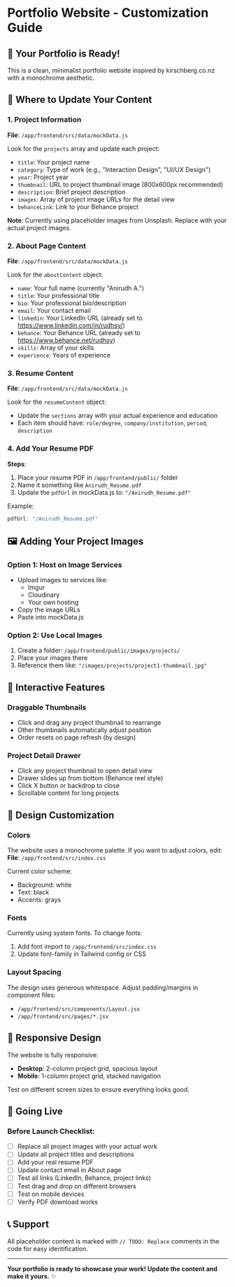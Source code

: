 # Portfolio Website - Customization Guide

## 🎨 Your Portfolio is Ready!

This is a clean, minimalist portfolio website inspired by kirschberg.co.nz with a monochrome aesthetic.

## 📁 Where to Update Your Content

### 1. Project Information
**File**: `/app/frontend/src/data/mockData.js`

Look for the `projects` array and update each project:
- `title`: Your project name
- `category`: Type of work (e.g., "Interaction Design", "UI/UX Design")
- `year`: Project year
- `thumbnail`: URL to project thumbnail image (800x600px recommended)
- `description`: Brief project description
- `images`: Array of project image URLs for the detail view
- `behanceLink`: Link to your Behance project

**Note**: Currently using placeholder images from Unsplash. Replace with your actual project images.

### 2. About Page Content
**File**: `/app/frontend/src/data/mockData.js`

Look for the `aboutContent` object:
- `name`: Your full name (currently "Anirudh A.")
- `title`: Your professional title
- `bio`: Your professional bio/description
- `email`: Your contact email
- `linkedin`: Your LinkedIn URL (already set to https://www.linkedin.com/in/rudhsy/)
- `behance`: Your Behance URL (already set to https://www.behance.net/rudhsy)
- `skills`: Array of your skills
- `experience`: Years of experience

### 3. Resume Content
**File**: `/app/frontend/src/data/mockData.js`

Look for the `resumeContent` object:
- Update the `sections` array with your actual experience and education
- Each item should have: `role/degree`, `company/institution`, `period`, `description`

### 4. Add Your Resume PDF
**Steps**:
1. Place your resume PDF in `/app/frontend/public/` folder
2. Name it something like `Anirudh_Resume.pdf`
3. Update the `pdfUrl` in mockData.js to: `"/Anirudh_Resume.pdf"`

Example:
```javascript
pdfUrl: "/Anirudh_Resume.pdf"
```

## 🖼️ Adding Your Project Images

### Option 1: Host on Image Services
- Upload images to services like:
  - Imgur
  - Cloudinary
  - Your own hosting
- Copy the image URLs
- Paste into mockData.js

### Option 2: Use Local Images
1. Create a folder: `/app/frontend/public/images/projects/`
2. Place your images there
3. Reference them like: `"/images/projects/project1-thumbnail.jpg"`

## 🎯 Interactive Features

### Draggable Thumbnails
- Click and drag any project thumbnail to rearrange
- Other thumbnails automatically adjust position
- Order resets on page refresh (by design)

### Project Detail Drawer
- Click any project thumbnail to open detail view
- Drawer slides up from bottom (Behance reel style)
- Click X button or backdrop to close
- Scrollable content for long projects

## 🎨 Design Customization

### Colors
The website uses a monochrome palette. If you want to adjust colors, edit:
**File**: `/app/frontend/src/index.css`

Current color scheme:
- Background: white
- Text: black
- Accents: grays

### Fonts
Currently using system fonts. To change fonts:
1. Add font import to `/app/frontend/src/index.css`
2. Update font-family in Tailwind config or CSS

### Layout Spacing
The design uses generous whitespace. Adjust padding/margins in component files:
- `/app/frontend/src/components/Layout.jsx`
- `/app/frontend/src/pages/*.jsx`

## 📱 Responsive Design

The website is fully responsive:
- **Desktop**: 2-column project grid, spacious layout
- **Mobile**: 1-column project grid, stacked navigation

Test on different screen sizes to ensure everything looks good.

## 🚀 Going Live

### Before Launch Checklist:
- [ ] Replace all project images with your actual work
- [ ] Update all project titles and descriptions
- [ ] Add your real resume PDF
- [ ] Update contact email in About page
- [ ] Test all links (LinkedIn, Behance, project links)
- [ ] Test drag and drop on different browsers
- [ ] Test on mobile devices
- [ ] Verify PDF download works

## 📞 Support

All placeholder content is marked with `// TODO: Replace` comments in the code for easy identification.

---

**Your portfolio is ready to showcase your work! Update the content and make it yours.** ✨
